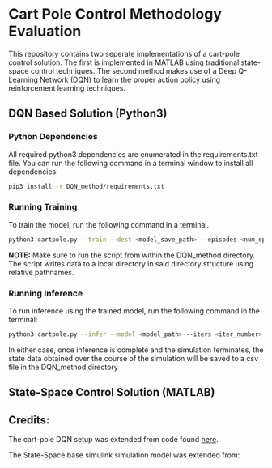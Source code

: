 # Cart Pole Control Methodology Evaluation
This repository contains two seperate implementations of a cart-pole control solution. The first is implemented in MATLAB using traditional state-space control techniques. The second method makes use of a Deep Q-Learning Network (DQN) to learn the proper action policy using reinforcement learning techniques.

## DQN Based Solution (Python3)

### Python Dependencies
All required python3 dependencies are enumerated in the requirements.txt file. You can run the following command in a terminal window to install all dependencies:

```bash
pip3 install -r DQN_method/requirements.txt
```

### Running Training
To train the model, run the following command in a terminal.

```bash
python3 cartpole.py --train --dest <model_save_path> --episodes <num_episodes>
```

**NOTE:** Make sure to run the script from within the DQN\_method directory. The script writes data to a local directory in said directory structure using relative pathnames.
### Running Inference
To run inference using the trained model, run the following command in the terminal:

```bash
python3 cartpole.py --infer --model <model_path> --iters <iter_number>
```

In either case, once inference is complete and the simulation terminates, the state data obtained over the course of the simulation will be saved to a csv file in the DQN\_method directory

## State-Space Control Solution (MATLAB)

## Credits:

The cart-pole DQN setup was extended from code found [here](https://github.com/gsurma/cartpole).

The State-Space base simulink simulation model was extended from:
